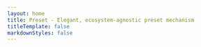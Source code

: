 ```yaml
---
layout: home
title: Preset - Elegant, ecosystem-agnostic preset mechanism
titleTemplate: false
markdownStyles: false
---
```


<script setup>
import Marketing from '../.vitepress/theme/components/marketing.vue'
</script>

<Marketing />
